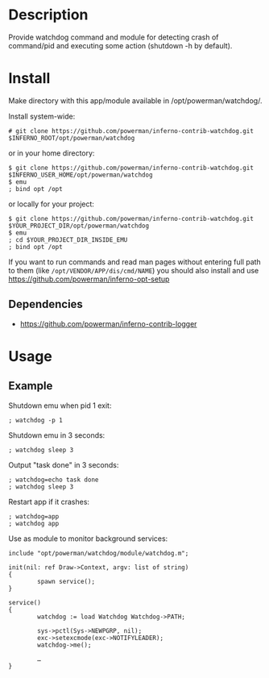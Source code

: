 # Description

Provide watchdog command and module for detecting crash of command/pid and
executing some action (shutdown -h by default).


# Install

Make directory with this app/module available in /opt/powerman/watchdog/.

Install system-wide:

```
# git clone https://github.com/powerman/inferno-contrib-watchdog.git $INFERNO_ROOT/opt/powerman/watchdog
```

or in your home directory:

```
$ git clone https://github.com/powerman/inferno-contrib-watchdog.git $INFERNO_USER_HOME/opt/powerman/watchdog
$ emu
; bind opt /opt
```

or locally for your project:

```
$ git clone https://github.com/powerman/inferno-contrib-watchdog.git $YOUR_PROJECT_DIR/opt/powerman/watchdog
$ emu
; cd $YOUR_PROJECT_DIR_INSIDE_EMU
; bind opt /opt
```

If you want to run commands and read man pages without entering full path
to them (like `/opt/VENDOR/APP/dis/cmd/NAME`) you should also install and
use https://github.com/powerman/inferno-opt-setup 

## Dependencies

* https://github.com/powerman/inferno-contrib-logger


# Usage

## Example

Shutdown emu when pid 1 exit:

```
; watchdog -p 1
```

Shutdown emu in 3 seconds:

```
; watchdog sleep 3
```

Output "task done" in 3 seconds:

```
; watchdog=echo task done
; watchdog sleep 3
```

Restart app if it crashes:

```
; watchdog=app
; watchdog app
```

Use as module to monitor background services:

```
include "opt/powerman/watchdog/module/watchdog.m";

init(nil: ref Draw->Context, argv: list of string)
{
        spawn service();
}

service()
{
        watchdog := load Watchdog Watchdog->PATH;

        sys->pctl(Sys->NEWPGRP, nil);
        exc->setexcmode(exc->NOTIFYLEADER);
        watchdog->me();

        …
}
```

